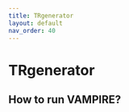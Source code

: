 ```yaml
---
title: TRgenerator
layout: default
nav_order: 40
---
```


# **TRgenerator**

## How to run VAMPIRE?

